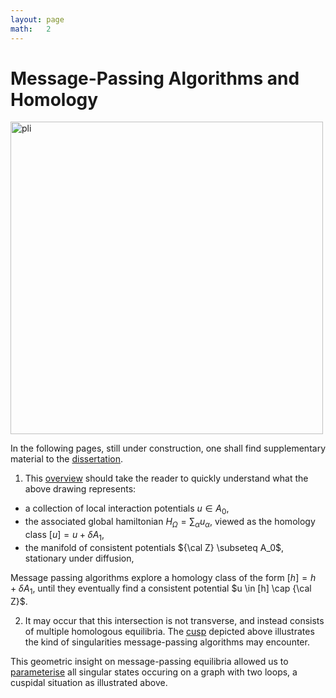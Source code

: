 ```yaml
---
layout: page
math:   2
---
```


# Message-Passing Algorithms and Homology

<img src="/bp/assets/pli.jpg"
    alt="pli"
    width="500px">

In the following pages, still under construction, 
one shall find supplementary material to the [dissertation](/assets/bib/phd.pdf).

1) This [overview](systems) should take the reader to quickly 
understand what the above drawing represents: 
- a collection of local interaction potentials $u \in A_0$, 
- the associated global hamiltonian $H_\Omega = \sum_\alpha u_\alpha$,
viewed as the homology class $[u] = u + \delta A_1$, 
- the manifold of consistent potentials ${\cal Z} \subseteq A_0$, 
stationary under diffusion, 

Message passing algorithms explore a homology class of the form 
$[h] = h + \delta A_1$, until they eventually find a consistent potential 
$u \in [h] \cap {\cal Z}$. 

2) It may occur that this intersection is not transverse, and instead consists 
of multiple homologous equilibria. 
The [cusp] depicted above illustrates the kind of singularities 
message-passing algorithms may encounter. 

This geometric insight on message-passing equilibria 
allowed us to [parameterise](eight) all singular states occuring
on a graph with two loops, a cuspidal situation as illustrated above. 
 
[cusp]: https://en.wikipedia.org/wiki/Catastrophe_theory
